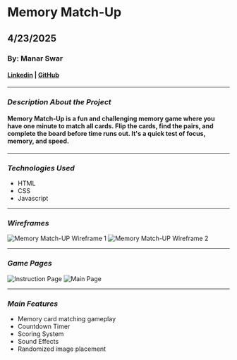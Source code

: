 # Memory Match-Up

## 4/23/2025

### By: Manar Swar

#### [Linkedin](www.linkedin.com/in/manar-swar) | [GitHub](https://github.com/ManarSwar97)
***
### *Description About the Project*
#### Memory Match-Up is a fun and challenging memory game where you have one minute to match all cards. Flip the cards, find the pairs, and complete the board before time runs out. It's a quick test of focus, memory, and speed.

***
### *Technologies Used*
* HTML
* CSS
* Javascript
***
### *Wireframes* 
![Memory Match-UP Wireframe 1](https://github.com/user-attachments/assets/a6502eed-5873-4a0a-bd10-d345a4e505a9)
![Memory Match-UP Wireframe 2](https://github.com/user-attachments/assets/fa5656a5-aac7-45da-ad6a-5f58dafee584)
***
### *Game Pages*
![Instruction Page](https://github.com/user-attachments/assets/0e34d06e-1121-4353-87e4-118af756225d)
![Main Page](https://github.com/user-attachments/assets/03ef28ce-e1ce-471e-9959-45f1c1c62dc1)
***
### *Main Features*
* Memory card matching gameplay
* Countdown Timer
* Scoring System
* Sound Effects
* Randomized image placement
